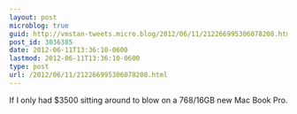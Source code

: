 ```yaml
---
layout: post
microblog: true
guid: http://vmstan-tweets.micro.blog/2012/06/11/212266995306078208.html
post_id: 3036385
date: 2012-06-11T13:36:10-0600
lastmod: 2012-06-11T13:36:10-0600
type: post
url: /2012/06/11/212266995306078208.html
---
```

If I only had $3500 sitting around to blow on a 768/16GB new Mac Book Pro.
